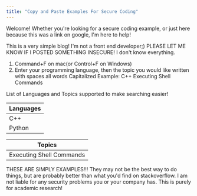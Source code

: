 ```yaml
---
title: "Copy and Paste Examples For Secure Coding"
---
```


Welcome! Whether you're looking for a secure coding example, or just here because this was a link on google, I'm here to help!

This is a very simple blog! I'm not a front end developer;) PLEASE LET ME KNOW IF I POSTED SOMETHING INSECURE!  I don't know everything. 

1. Command+F on mac(or Control+F on Windows)
2. Enter your programming language, then the topic you would like written with spaces all words Capitalized
      Example: C++ Executing Shell Commands

List of Languages and Topics supported to make searching easier!

| Languages | 
| --------- |  
| C++ |         
| Python |

| Topics |
| ------ |
| Executing Shell Commands |

THESE ARE SIMPLY EXAMPLES!!! They may not be the best way to do things, but are probably better than what you'd find on stackoverflow. I am not liable for any security problems you or your company has. This is purely for academic research!

